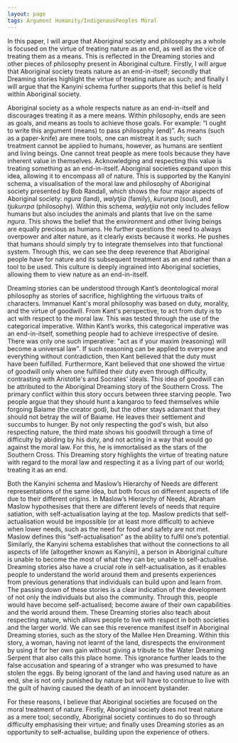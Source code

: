 ```yaml
---
layout: page
tags: Argument Humanity/IndigenousPeoples Moral
---
```


In this paper, I will argue that Aboriginal society and philosophy as a whole is focused on the virtue of treating nature as an end, as well as the vice of treating them as a means. This is reflected in the Dreaming stories and other pieces of philosophy present in Aboriginal culture. Firstly, I will argue that Aboriginal society treats nature as an end-in-itself; secondly that Dreaming stories highlight the virtue of treating nature as such; and finally I will argue that the Kanyini schema further supports that this belief is held within Aboriginal society.

Aboriginal society as a whole respects nature as an end-in-itself and discourages treating it as a mere means. Within philosophy, ends are seen as goals, and means as tools to achieve those goals. For example: “I ought to write this argument (means) to pass philosophy (end)”. As means (such as a paper-knife) are mere tools, one can mistreat it as such; such treatment cannot be applied to humans, however, as humans are sentient and living beings. One cannot treat people as mere tools because they have inherent value in themselves. Acknowledging and respecting this value is treating something as an end-in-itself. Aboriginal societies expand upon this idea, allowing it to encompass all of nature. This is supported by the Kanyini schema, a visualisation of the moral law and philosophy of Aboriginal society presented by Bob Randall, which shows the four major aspects of Aboriginal society: *ngura* (land), *walytjia* (family), *kurunpa* (soul), and *tjukurrpa* (philosophy). Within this schema, *walytjia* not only includes fellow humans but also includes the animals and plants that live on the same *ngura*. This shows the belief that the environment and other living beings are equally precious as humans. He further questions the need to always overpower and alter nature, as it clearly exists because it works. He pushes that humans should simply try to integrate themselves into that functional system. Through this, we can see the deep reverence that Aboriginal people have for nature and its subsequent treatment as an end rather than a tool to be used. This culture is deeply ingrained into Aboriginal societies, allowing them to view nature as an end-in-itself.

Dreaming stories can be understood through Kant’s deontological moral philosophy as stories of sacrifice, highlighting the virtuous traits of characters. Immanuel Kant's moral philosophy was based on duty, morality, and the virtue of goodwill. From Kant's perspective, to act from duty is to act with respect to the moral law. This was tested through the use of the categorical imperative. Within Kant’s works, this categorical imperative was an end-in-itself, something people had to achieve irrespective of desire. There was only one such imperative: "act as if your maxim (reasoning) will become a universal law". If such reasoning can be applied to everyone and everything without contradiction, then Kant believed that the duty must have been fulfilled. Furthermore, Kant believed that one showed the virtue of goodwill only when one fulfilled their duty even through difficulty, contrasting with Aristotle's and Socrates' ideals. This idea of goodwill can be attributed to the Aboriginal Dreaming story of the Southern Cross. The primary conflict within this story occurs between three starving people. Two people argue that they should hunt a kangaroo to feed themselves while forgoing Baiame (the creator god), but the other stays adamant that they should not betray the will of Baiame. He leaves their settlement and succumbs to hunger. By not only respecting the god's wish, but also respecting nature, the third mate shows his goodwill through a time of difficulty by abiding by his duty, and not acting in a way that would go against the moral law. For this, he is immortalised as the stars of the Southern Cross. This Dreaming story highlights the virtue of treating nature with regard to the moral law and respecting it as a living part of our world; treating it as an end.

Both the Kanyini schema and Maslow’s Hierarchy of Needs are different representations of the same idea, but both focus on different aspects of life due to their different origins. In Maslow’s Hierarchy of Needs, Abraham Maslow hypothesises that there are different levels of needs that require satiation, with self-actualisation laying at the top. Maslow predicts that self-actualisation would be impossible (or at least more difficult) to achieve when lower needs, such as the need for food and safety are not met. Maslow defines this “self-actualisation” as the ability to fulfil one’s potential. Similarly, the Kanyini schema establishes that without the connections to all aspects of life (altogether known as Kanyini), a person in Aboriginal culture is unable to become the most of what they can be; unable to self-actualise. Dreaming stories also have a crucial role in self-actualisation, as it enables people to understand the world around them and presents experiences from previous generations that individuals can build upon and learn from. The passing down of these stories is a clear indication of the development of not only the individuals but also the community. Through this, people would have become self-actualised; become aware of their own capabilities and the world around them. These Dreaming stories also teach about respecting nature, which allows people to live with respect in both societies and the larger world. We can see this reverence manifest itself in Aboriginal Dreaming stories, such as the story of the Mallee Hen Dreaming. Within this story, a woman, having not learnt of the land, disrespects the environment by using it for her own gain without giving a tribute to the Water Dreaming Serpent that also calls this place home. This ignorance further leads to the false accusation and spearing of a stranger who was presumed to have stolen the eggs. By being ignorant of the land and having used nature as an end, she is not only punished by nature but will have to continue to live with the guilt of having caused the death of an innocent bystander.

For these reasons, I believe that Aboriginal societies are focused on the moral treatment of nature. Firstly, Aboriginal society does not treat nature as a mere tool; secondly, Aboriginal society continues to do so through difficulty emphasising their virtue; and finally uses Dreaming stories as an opportunity to self-actualise, building upon the experience of others.